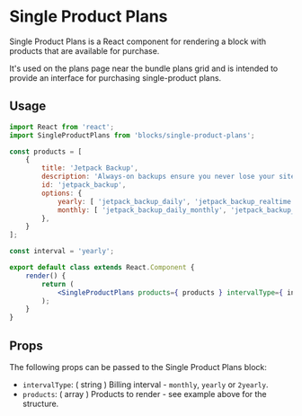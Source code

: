 Single Product Plans
=======

Single Product Plans is a React component for rendering a block with products that are available for purchase.

It's used on the plans page near the bundle plans grid and is intended to provide an interface for purchasing single-product plans.

## Usage

```jsx
import React from 'react';
import SingleProductPlans from 'blocks/single-product-plans';

const products = [
	{
		title: 'Jetpack Backup',
		description: 'Always-on backups ensure you never lose your site. Your changes are saved as you edit and you have unlimited backup archives',
		id: 'jetpack_backup',
		options: {
			yearly: [ 'jetpack_backup_daily', 'jetpack_backup_realtime' ],
			monthly: [ 'jetpack_backup_daily_monthly', 'jetpack_backup_realtime_monthly' ],
		},
	}
];

const interval = 'yearly';

export default class extends React.Component {
	render() {
		return (
			<SingleProductPlans products={ products } intervalType={ interval } />
		);
	}
}
```

## Props

The following props can be passed to the Single Product Plans block:

* `intervalType`: ( string ) Billing interval - `monthly`, `yearly` or `2yearly`.
* `products`: ( array ) Products to render - see example above for the structure.
